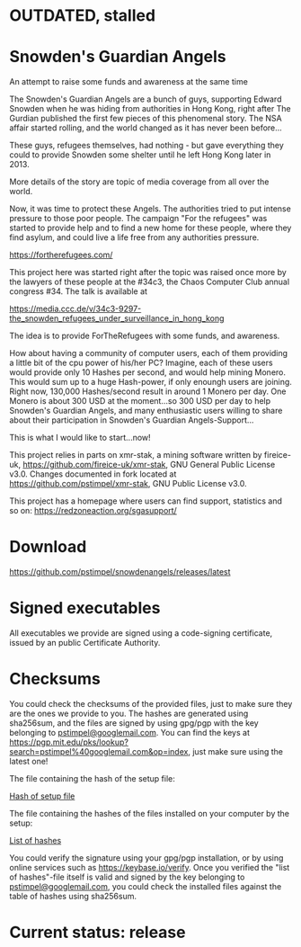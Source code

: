 # OUTDATED, stalled


# Snowden's Guardian Angels
An attempt to raise some funds and awareness at the same time

The Snowden's Guardian Angels are a bunch of guys, supporting Edward Snowden when he was hiding from authorities in Hong Kong, right after The Gurdian published the first few pieces of this phenomenal story. The NSA affair started rolling, and the world changed as it has never been before...

These guys, refugees themselves, had nothing - but gave everything they could to provide Snowden some shelter until he left Hong Kong later in 2013.

More details of the story are topic of media coverage from all over the world. 

Now, it was time to protect these Angels. The authorities tried to put intense pressure to those poor people. The campaign "For the refugees" was started to provide help and to find a new home for these people, where they find asylum, and could live a life free from any authorities pressure.

https://fortherefugees.com/

This project here was started right after the topic was raised once more by the lawyers of these people at the #34c3, the Chaos Computer Club annual congress #34. The talk is available at 

https://media.ccc.de/v/34c3-9297-the_snowden_refugees_under_surveillance_in_hong_kong

The idea is to provide ForTheRefugees with some funds, and awareness. 

How about having a community of computer users, each of them providing a little bit of the cpu power of his/her PC? Imagine, each of these users would provide only 10 Hashes per second, and would help mining Monero. This would sum up to a huge Hash-power, if only enoungh users are joining. Right now, 130,000 Hashes/second result in around 1 Monero per day. One Monero is about 300 USD at the moment...so 300 USD per day to help Snowden's Guardian Angels, and many enthusiastic users willing to share about their participation in Snowden's Guardian Angels-Support...

This is what I would like to start...now!

This project relies in parts on xmr-stak, a mining software written by fireice-uk, https://github.com/fireice-uk/xmr-stak, GNU General Public License v3.0. Changes documented in fork located at https://github.com/pstimpel/xmr-stak, GNU Public License v3.0.

This project has a homepage where users can find support, statistics and so on: https://redzoneaction.org/sgasupport/

# Download

https://github.com/pstimpel/snowdenangels/releases/latest

# Signed executables

All executables we provide are signed using a code-signing certificate, issued by an public Certificate Authority.

# Checksums

You could check the checksums of the provided files, just to make sure they are the ones we provide to you. The hashes are generated using sha256sum, and the files are signed by using gpg/pgp with the key belonging to pstimpel@googlemail.com. You can find the keys at https://pgp.mit.edu/pks/lookup?search=pstimpel%40googlemail.com&op=index, just make sure using the latest one!

The file containing the hash of the setup file:

[Hash of setup file](setuphash.txt)

The file containing the hashes of the files installed on your computer by the setup:

[List of hashes](hashes.txt)

You could verify the signature using your gpg/pgp installation, or by using online services such as https://keybase.io/verify. Once you verified the "list of hashes"-file itself is valid and signed by the key belonging to pstimpel@googlemail.com, you could check the installed files against the table of hashes using sha256sum.  

# Current status: **release**




